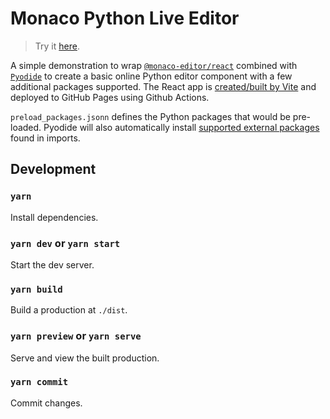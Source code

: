 # Monaco Python Live Editor

> Try it [here](https://alankrantas.github.io/monaco-python-live-editor/).

A simple demonstration to wrap [`@monaco-editor/react`](https://www.npmjs.com/package/@monaco-editor/react) combined with [`Pyodide`](https://pyodide.org/en/stable/index.html) to create a basic online Python editor component with a few additional packages supported. The React app is [created/built by Vite](https://vitejs.dev/) and deployed to GitHub Pages using Github Actions.

`preload_packages.jsonn` defines the Python packages that would be pre-loaded. Pyodide will also automatically install [supported external packages](https://pyodide.org/en/stable/usage/packages-in-pyodide.html) found in imports.

## Development

### `yarn`

Install dependencies.

### `yarn dev` or `yarn start`

Start the dev server.

### `yarn build`

Build a production at `./dist`.

### `yarn preview` or `yarn serve`

Serve and view the built production.

### `yarn commit`

Commit changes.
